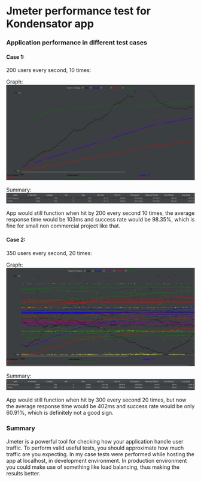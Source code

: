 # Jmeter performance test for Kondensator app

### Application performance in different test cases

#### Case 1:
200 users every second, 10 times:

Graph:
![graph1.png](graph1.png)

Summary:
![summary1.png](summary1.png)

App would still function when hit by 200 every second 10 times,
the average response time would be 103ms and success rate would be 98.35%,
which is fine for small non commercial project like that.

#### Case 2:

350 users every second, 20 times:

Graph:
![graph2.png](graph2.png)

Summary:
![summary2.png](summary2.png)

App would still function when hit by 300 every second 20 times,
but now the average response time would be 402ms and success rate would be only 60.91%,
which is definitely not a good sign.

### Summary
Jmeter is a powerful tool for checking how your application handle user traffic.
To perform valid useful tests, you should approximate how much traffic are you expecting.
In my case tests were performed while hosting the app at localhost, in development environment.
In production environment you could make use of something like load balancing, thus making the results better.